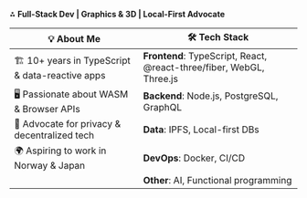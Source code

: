 
⁂ **Full-Stack Dev | Graphics & 3D | Local-First Advocate**

| 💡 About Me | 🛠️ Tech Stack |
|------------|------------|
| 🏗 10+ years in TypeScript & data-reactive apps | **Frontend**: TypeScript, React, @react-three/fiber, WebGL, Three.js |
| 🖥 Passionate about WASM & Browser APIs | **Backend**: Node.js, PostgreSQL, GraphQL |
| 🔐 Advocate for privacy & decentralized tech | **Data**: IPFS, Local-first DBs |
| 🌍 Aspiring to work in Norway & Japan | **DevOps**: Docker, CI/CD |
|  | **Other**: AI, Functional programming |
